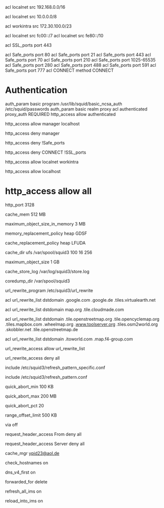 acl localnet src 192.168.0.0/16

acl localnet src 10.0.0.0/8

acl workintra src 172.30.100.0/23

acl localnet src fc00::/7
acl localnet src fe80::/10

acl SSL_ports port 443

acl Safe_ports port 80
acl Safe_ports port 21
acl Safe_ports port 443
acl Safe_ports port 70
acl Safe_ports port 210
acl Safe_ports port 1025-65535
acl Safe_ports port 280
acl Safe_ports port 488
acl Safe_ports port 591
acl Safe_ports port 777
acl CONNECT method CONNECT

# Authentication

auth_param basic program /usr/lib/squid/basic_ncsa_auth /etc/squid/passwords
auth_param basic realm proxy
acl authenticated proxy_auth REQUIRED
http_access allow authenticated

http_access allow manager localhost

http_access deny manager

http_access deny !Safe_ports

http_access deny CONNECT !SSL_ports

http_access allow localnet workintra

http_access allow localhost

# http_access allow all

http_port 3128

cache_mem 512 MB

maximum_object_size_in_memory 3 MB

memory_replacement_policy heap GDSF

cache_replacement_policy heap LFUDA

cache_dir ufs /var/spool/squid3 100 16 256

maximum_object_size 1 GB

cache_store_log /var/log/squid3/store.log

coredump_dir /var/spool/squid3

url_rewrite_program /etc/squid3/url_rewrite

acl url_rewrite_list dstdomain .google.com .google.de .tiles.virtualearth.net

acl url_rewrite_list dstdomain map.org .tile.cloudmade.com

acl url_rewrite_list dstdomain .tile.openstreetmap.org .tile.opencyclemap.org .tiles.mapbox.com .wheelmap.org .www.toolserver.org .tiles.osm2world.org .skobbler.net .tile.openstreetmap.de

acl url_rewrite_list dstdomain .itoworld.com .map.f4-group.com

url_rewrite_access allow url_rewrite_list

url_rewrite_access deny all

include /etc/squid3/refresh_pattern_specific.conf

include /etc/squid3/refresh_pattern.conf

quick_abort_min 100 KB

quick_abort_max 200 MB

quick_abort_pct 20

range_offset_limit 500 KB

via off

request_header_access From deny all

request_header_access Server deny all

cache_mgr ypid23@aol.de

check_hostnames on

dns_v4_first on

forwarded_for delete

refresh_all_ims on

reload_into_ims on
